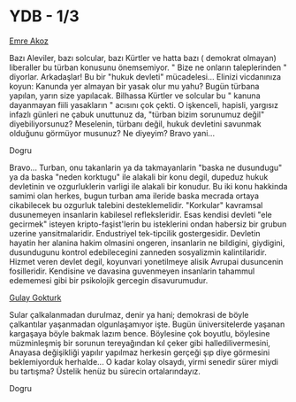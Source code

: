 # YDB - 1/3

[Emre Akoz](http://www.sabah.com.tr/2008/03/01/haber,68A61EC7E68D41F0A21BB8FF9E909AE7.html)

Bazı Aleviler, bazı solcular, bazı Kürtler ve hatta bazı ( demokrat
olmayan) liberaller bu türban konusunu önemsemiyor. " Bize ne onların
taleplerinden " diyorlar. Arkadaşlar! Bu bir "hukuk devleti"
mücadelesi... Elinizi vicdanınıza koyun: Kanunda yer almayan bir yasak
olur mu yahu? Bugün türbana yapılan, yarın size yapılacak. Bilhassa
Kürtler ve solcular bu " kanuna dayanmayan fiili yasakların " acısını
çok çekti. O işkenceli, hapisli, yargısız infazlı günleri ne çabuk
unuttunuz da, "türban bizim sorunumuz değil" diyebiliyorsunuz?
Meselenin, türbanı değil, hukuk devletini savunmak olduğunu görmüyor
musunuz? Ne diyeyim? Bravo yani...

Dogru

Bravo... Turban, onu takanlarin ya da takmayanlarin "baska ne dusundugu" ya da baska "neden korktugu" ile alakali bir konu degil, dupeduz hukuk devletinin ve ozgurluklerin varligi ile alakali bir konudur. Bu iki konu hakkinda samimi olan herkes, bugun turban ama ileride baska mecrada ortaya cikabilecek bu ozgurluk talebini desteklemelidir. "Korkular" kavramsal dusunemeyen insanlarin kabilesel refleksleridir. Esas kendisi devleti "ele gecirmek" isteyen kripto-faşist'lerin bu isteklerini ondan habersiz bir grubun uzerine yansitmalaridir. Endustriyel tek-tipcilik gostergesidir. Devletin hayatin her alanina hakim olmasini ongeren, insanlarin ne bildigini, giydigini, dusundugunu kontrol edebilecegini zanneden sosyalizmin kalintilaridir. Hizmet veren devlet degil, koyunvari yonetilmeye alisik Avrupai dusuncenin fosilleridir. Kendisine ve davasina guvenmeyen insanlarin tahammul edememesi gibi bir psikolojik gercegin disavurumudur.

[Gulay Gokturk](http://www.bugun.com.tr/yazar.asp?yaziID=17605)

Sular çalkalanmadan durulmaz, denir ya hani; demokrasi de böyle
çalkantılar yaşanmadan olgunlaşamıyor işte. Bugün üniversitelerde
yaşanan kargaşaya böyle bakmak lazım bence. Böylesine çok boyutlu,
böylesine müzminleşmiş bir sorunun tereyağından kıl çeker gibi
halledilivermesini, Anayasa değişikliği yapılır yapılmaz herkesin
gerçeği şıp diye görmesini beklemiyorduk herhalde... O kadar kolay
olsaydı, yirmi senedir sürer miydi bu tartışma? Üstelik henüz bu
sürecin ortalarındayız.

Dogru
